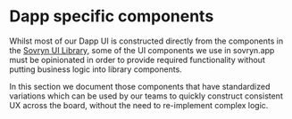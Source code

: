 # Dapp specific components

Whilst most of our Dapp UI is constructed directly from the components in the [Sovryn UI Library](../../ui-library/overview.md), some of the UI components we use in sovryn.app must be opinionated in order to provide required functionality without putting business logic into library components.

In this section we document those components that have standardized variations which can be used by our teams to quickly construct consistent UX across the board, without the need to re-implement complex logic.
